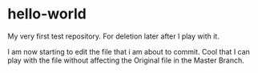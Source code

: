 # hello-world
My very first test repository. For deletion later after I play with it.

I am now starting to edit the file that i am about to commit. Cool that I can play with the file without affecting the Original file in the Master Branch.

